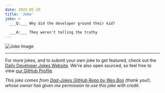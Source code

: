 ```yaml
---
date: 2022-05-29
title: 'Joke'
joke: >
  ___Q:___ Why did the developer ground their kid?
  
  ___A:___ They weren't telling the truthy
---
```



![Joke Image](https://private.xtrp.io/projects/DailyDeveloperJokes/public_image_server/images/5e1258a3e5534.png)

---

For more jokes, and to submit your own joke to get featured, check out the [Daily Developer Jokes Website](https://dailydeveloperjokes.github.io/). We're also open sourced, so feel free to view [our GitHub Profile](https://github.com/dailydeveloperjokes).


_This joke comes from [Dad-Jokes GitHub Repo by Wes Bos](https://github.com/wesbos/dad-jokes) (thank you!), whose owner has given me permission to use this joke with credit._

<!--
Joke text:
**Q:** Why did the developer ground their kid?

**A:** They weren't telling the truthy
 -->


